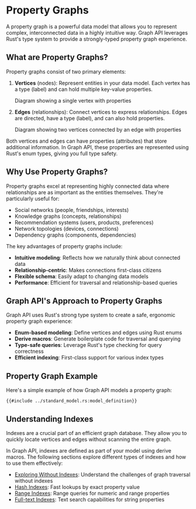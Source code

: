 # Property Graphs

A property graph is a powerful data model that allows you to represent complex, interconnected data in a highly
intuitive way. Graph API leverages Rust's type system to provide a strongly-typed property graph experience.

## What are Property Graphs?

Property graphs consist of two primary elements:

1. **Vertices** (nodes): Represent entities in your data model. Each vertex has a type (label) and can hold multiple
   key-value properties.

   <object type="image/svg+xml" data="property_graphs/vertex_with_properties.svg">
   Diagram showing a single vertex with properties
   </object>

2. **Edges** (relationships): Connect vertices to express relationships. Edges are directed, have a type (label), and
   can also hold properties.

   <object type="image/svg+xml" data="property_graphs/edge_with_properties.svg">
   Diagram showing two vertices connected by an edge with properties
   </object>

Both vertices and edges can have properties (attributes) that store additional information. In Graph API, these
properties are represented using Rust's enum types, giving you full type safety.

## Why Use Property Graphs?

Property graphs excel at representing highly connected data where relationships are as important as the entities
themselves. They're particularly useful for:

- Social networks (people, friendships, interests)
- Knowledge graphs (concepts, relationships)
- Recommendation systems (users, products, preferences)
- Network topologies (devices, connections)
- Dependency graphs (components, dependencies)

The key advantages of property graphs include:

- **Intuitive modeling**: Reflects how we naturally think about connected data
- **Relationship-centric**: Makes connections first-class citizens
- **Flexible schema**: Easily adapt to changing data models
- **Performance**: Efficient for traversal and relationship-based queries

## Graph API's Approach to Property Graphs

Graph API uses Rust's strong type system to create a safe, ergonomic property graph experience:

- **Enum-based modeling**: Define vertices and edges using Rust enums
- **Derive macros**: Generate boilerplate code for traversal and querying
- **Type-safe queries**: Leverage Rust's type checking for query correctness
- **Efficient indexing**: First-class support for various index types

## Property Graph Example

Here's a simple example of how Graph API models a property graph:

```rust,noplayground
{{#include ../standard_model.rs:model_definition}}
```

## Understanding Indexes

Indexes are a crucial part of an efficient graph database. They allow you to quickly locate vertices and edges without
scanning the entire graph.

In Graph API, indexes are defined as part of your model using derive macros. The following sections explore different
types of indexes and how to use them effectively:

- [Exploring Without Indexes](./property_graphs/no_index.md): Understand the challenges of graph traversal without
  indexes
- [Hash Indexes](./property_graphs/hash_index.md): Fast lookups by exact property value
- [Range Indexes](./property_graphs/range_index.md): Range queries for numeric and range properties
- [Full-text Indexes](./property_graphs/full_text_index.md): Text search capabilities for string properties
